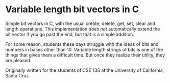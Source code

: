 # Variable length bit vectors in C

Simple bit vectors in C, with the usual create, delete, get, set, clear and length operations. This implementation *does not* automatically extend the bit 
vector if you go past the end, but that is a simple addition.

For some reason, students these days struggle with the ideas of bits and numbers in bases other than 10. Variable length strings of bits is one of the things
that gives them a difficult time. But once they realize their utility, they are pleased.

Originally written for the students of CSE 13S at the University of California, Santa Cruz.
